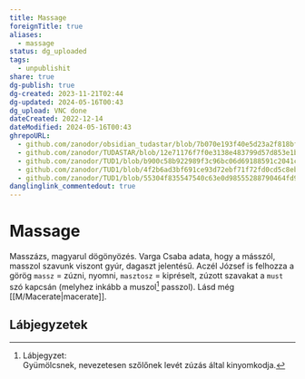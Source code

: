 ```yaml
---
title: Massage
foreignTitle: true
aliases:
  - massage
status: dg_uploaded
tags:
  - unpublishit
share: true
dg-publish: true
dg-created: 2023-11-21T02:44
dg-updated: 2024-05-16T00:43
dg_upload: VNC done
dateCreated: 2022-12-14
dateModified: 2024-05-16T00:43
ghrepoURL:
  - github.com/zanodor/obsidian_tudastar/blob/7b070e193f40e5d23a2f818bf803593fb05aaed9/M/Massage.md
  - github.com/zanodor/TUDASTAR/blob/12e71176f7f0e3138e483799d57d853e1bed8a4e/M/Massage.md
  - github.com/zanodor/TUD1/blob/b900c58b922989f3c96bc06d69188591c2041c82/M/Massage.md
  - github.com/zanodor/TUD1/blob/4f2b6ad3bf691ce93d72ebf71f72fd0cd5c8eb69/M/Massage.md
  - github.com/zanodor/TUD1/blob/55304f835547540c63e0d98555288790464fd9e2/M/Massage.md
danglinglink_commentedout: true
---
```


# Massage

Masszázs, magyarul dögönyözés. Varga Csaba adata, hogy a másszól, masszol szavunk viszont gyúr, dagaszt jelentésű. Aczél József is felhozza a görög `massz` = zúzni, nyomni, `masztosz` = kipréselt, zúzott szavakat a `must` szó kapcsán (melyhez inkább a muszol[^1] passzol). Lásd még [[M/Macerate\|macerate]].  

## Lábjegyzetek

[^1]: Lábjegyzet:  
Gyümölcsnek, nevezetesen szőlőnek levét zúzás által kinyomkodja.  